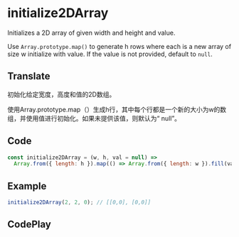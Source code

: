# initialize2DArray

Initializes a 2D array of given width and height and value.

Use `Array.prototype.map()` to generate h rows where each is a new array of size w initialize with value. If the value is not provided, default to `null`.

## Translate

初始化给定宽度，高度和值的2D数组。

使用Array.prototype.map（）生成h行，其中每个行都是一个新的大小为w的数组，并使用值进行初始化。如果未提供该值，则默认为“ null”。

## Code

```js
const initialize2DArray = (w, h, val = null) =>
  Array.from({ length: h }).map(() => Array.from({ length: w }).fill(val));
```

## Example

```js
initialize2DArray(2, 2, 0); // [[0,0], [0,0]]
```

## CodePlay

<template>
  <code-play codeplay-id="" />
</template>
